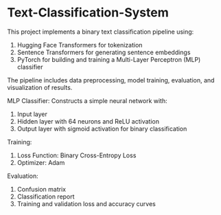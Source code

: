 # Text-Classification-System
This project implements a binary text classification pipeline using:
  1. Hugging Face Transformers for tokenization
  2. Sentence Transformers for generating sentence embeddings
  3. PyTorch for building and training a Multi-Layer Perceptron (MLP) classifier

The pipeline includes data preprocessing, model training, evaluation, and visualization of results.

MLP Classifier: Constructs a simple neural network with:
  1. Input layer
  2. Hidden layer with 64 neurons and ReLU activation
  3. Output layer with sigmoid activation for binary classification

Training:
  1. Loss Function: Binary Cross-Entropy Loss
  2. Optimizer: Adam

Evaluation:
  1. Confusion matrix
  2. Classification report
  3. Training and validation loss and accuracy curves



